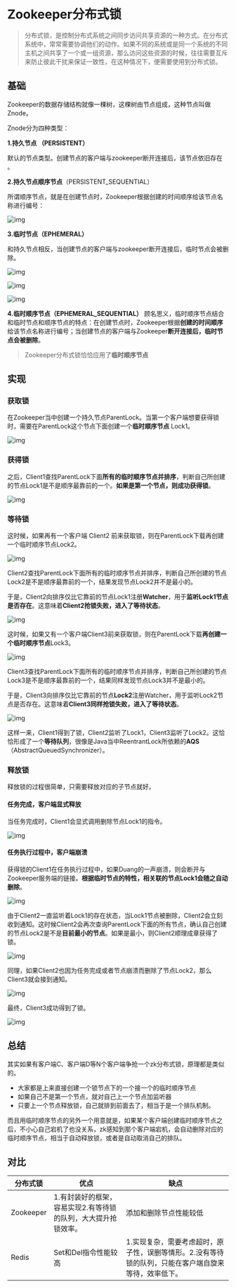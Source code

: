# Zookeeper分布式锁

> 分布式锁，是控制分布式系统之间同步访问共享资源的一种方式。在分布式系统中，常常需要协调他们的动作。如果不同的系统或是同一个系统的不同主机之间共享了一个或一组资源，那么访问这些资源的时候，往往需要互斥来防止彼此干扰来保证一致性，在这种情况下，便需要使用到分布式锁。

## 基础

Zookeeper的数据存储结构就像一棵树，这棵树由节点组成，这种节点叫做Znode。

Znode分为四种类型：

**1.持久节点 （PERSISTENT）**

默认的节点类型。创建节点的客户端与zookeeper断开连接后，该节点依旧存在 。

**2.持久节点顺序节点**（PERSISTENT_SEQUENTIAL）

所谓顺序节点，就是在创建节点时，Zookeeper根据创建的时间顺序给该节点名称进行编号：

![img](images/20180826164442132)

**3.临时节点（EPHEMERAL）** 

和持久节点相反，当创建节点的客户端与zookeeper断开连接后，临时节点会被删除。

![img](images/20180826164655226)

![img](images/20180826164708770)

![img](images/20180826164727237)

**4.临时顺序节点（EPHEMERAL_SEQUENTIAL）** 
顾名思义，临时顺序节点结合和临时节点和顺序节点的特点：在创建节点时，Zookeeper根据**创建的时间顺序**给该节点名称进行编号；当创建节点的客户端与Zookeeper**断开连接后，临时节点会被删除**。

> Zookeeper分布式锁恰恰应用了**临时顺序节点**



## 实现

### 获取锁

在Zookeeper当中创建一个持久节点ParentLock。当第一个客户端想要获得锁时，需要在ParentLock这个节点下面创建一个**临时顺序节点** Lock1。

![img](images/201808261653399)



### 获得锁

之后，Client1查找ParentLock下面**所有的临时顺序节点并排序**，判断自己所创建的节点Lock1是不是顺序最靠前的一个。**如果是第一个节点，则成功获得锁**。 

![img](images/20180826165357971)



### 等待锁

这时候，如果再有一个客户端 Client2 前来获取锁，则在ParentLock下载再创建一个临时顺序节点Lock2。 

![img](images/20180826165415677)

Client2查找ParentLock下面所有的临时顺序节点并排序，判断自己所创建的节点Lock2是不是顺序最靠前的一个，结果发现节点Lock2并不是最小的。

于是，Client2向排序仅比它靠前的节点Lock1注册**Watcher**，用于**监听Lock1节点是否存在**。这意味着**Client2抢锁失败，进入了等待状态**。

![img](images/20180826165440394)

这时候，如果又有一个客户端Client3前来获取锁，则在ParentLock下载**再创建一个临时顺序节点**Lock3。 

![img](images/20180826165455142)



Client3查找ParentLock下面所有的临时顺序节点并排序，判断自己所创建的节点Lock3是不是顺序最靠前的一个，结果同样发现节点Lock3并不是最小的。

于是，Client3向排序仅比它靠前的节点**Lock2**注册Watcher，用于监听Lock2节点是否存在。这意味着**Client3同样抢锁失败，进入了等待状态**。 

![img](images/20180826165509543)

这样一来，Client1得到了锁，Client2监听了Lock1，Client3监听了Lock2。这恰恰形成了一个**等待队列**，很像是Java当中ReentrantLock所依赖的**AQS**（AbstractQueuedSynchronizer）。





### 释放锁

释放锁的过程很简单，只需要释放对应的子节点就好。



#### 任务完成，客户端显式释放

当任务完成时，Client1会显式调用删除节点Lock1的指令。

![img](images/20180826165522529)



#### 任务执行过程中，客户端崩溃

获得锁的Client1在任务执行过程中，如果Duang的一声崩溃，则会断开与Zookeeper服务端的链接。**根据临时节点的特性，相关联的节点Lock1会随之自动删除**。

![img](images/20180826165537125)



由于Client2一直监听着Lock1的存在状态，当Lock1节点被删除，Client2会立刻收到通知。这时候Client2会再次查询ParentLock下面的所有节点，确认自己创建的节点Lock2是不是**目前最小的节点**。如果是最小，则Client2顺理成章获得了锁。

![img](images/20180826165549777)

同理，如果Client2也因为任务完成或者节点崩溃而删除了节点Lock2，那么Client3就会接到通知。 

![img](images/20180826165603271)

最终，Client3成功得到了锁。 

![img](images/20180826165628689)





## 总结

其实如果有客户端C、客户端D等N个客户端争抢一个zk分布式锁，原理都是类似的。

- 大家都是上来直接创建一个锁节点下的一个接一个的临时顺序节点
- 如果自己不是第一个节点，就对自己上一个节点加监听器
- 只要上一个节点释放锁，自己就排到前面去了，相当于是一个排队机制。

而且用临时顺序节点的另外一个用意就是，如果某个客户端创建临时顺序节点之后，不小心自己宕机了也没关系，zk感知到那个客户端宕机，会自动删除对应的临时顺序节点，相当于自动释放锁，或者是自动取消自己的排队。





## 对比

| 分布式锁  | 优点                                                         | 缺点                                                         |
| --------- | ------------------------------------------------------------ | ------------------------------------------------------------ |
| Zookeeper | 1.有封装好的框架，容易实现2.有等待锁的队列，大大提升抢锁效率。 | 添加和删除节点性能较低                                       |
| Redis     | Set和Del指令性能较高                                         | 1.实现复杂，需要考虑超时，原子性，误删等情形。2.没有等待锁的队列，只能在客户端自旋来等待，效率低下。 |











